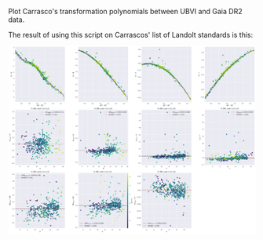 

Plot Carrasco's transformation polynomials between UBVI
and Gaia DR2 data.

The result of using this script on Carrascos' list of Landolt standards is this:

![](carrasco_landolt.png)